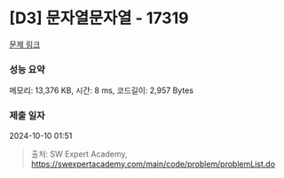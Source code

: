 # [D3] 문자열문자열 - 17319 

[문제 링크](https://swexpertacademy.com/main/code/problem/problemDetail.do?contestProbId=AYgEiwbKy48DFARP) 

### 성능 요약

메모리: 13,376 KB, 시간: 8 ms, 코드길이: 2,957 Bytes

### 제출 일자

2024-10-10 01:51



> 출처: SW Expert Academy, https://swexpertacademy.com/main/code/problem/problemList.do